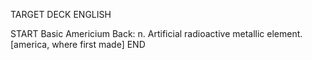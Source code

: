 TARGET DECK
ENGLISH

START
Basic
Americium
Back: n. Artificial radioactive metallic element. [america, where first made]
END
